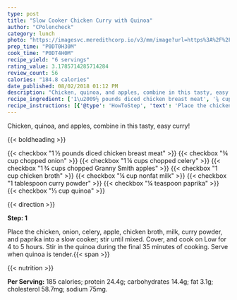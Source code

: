 ```yaml
---
type: post
title: "Slow Cooker Chicken Curry with Quinoa"
author: "CPolencheck"
category: lunch
photo: "https://imagesvc.meredithcorp.io/v3/mm/image?url=https%3A%2F%2Fimages.media-allrecipes.com%2Fuserphotos%2F1108437.jpg"
prep_time: "P0DT0H30M"
cook_time: "P0DT4H0M"
recipe_yield: "6 servings"
rating_value: 3.1785714285714284
review_count: 56
calories: "184.8 calories"
date_published: 08/02/2018 01:12 PM
description: "Chicken, quinoa, and apples, combine in this tasty, easy curry!"
recipe_ingredient: ['1\u2009½ pounds diced chicken breast meat', '¾ cup chopped onion', '1\u2009¼ cups chopped celery', '1\u2009¾ cups chopped Granny Smith apples', '1 cup chicken broth', '¼ cup nonfat milk', '1 tablespoon curry powder', '¼ teaspoon paprika', '⅓ cup quinoa']
recipe_instructions: [{'@type': 'HowToStep', 'text': 'Place the chicken, onion, celery, apple, chicken broth, milk, curry powder, and paprika into a slow cooker; stir until mixed. Cover, and cook on Low for 4 to 5 hours. Stir in the quinoa during the final 35 minutes of cooking. Serve when quinoa is tender.\n'}]
---
```


Chicken, quinoa, and apples, combine in this tasty, easy curry! 

{{< boldheading >}}

{{< checkbox "1 ½ pounds diced chicken breast meat" >}}
{{< checkbox "¾ cup chopped onion" >}}
{{< checkbox "1 ¼ cups chopped celery" >}}
{{< checkbox "1 ¾ cups chopped Granny Smith apples" >}}
{{< checkbox "1 cup chicken broth" >}}
{{< checkbox "¼ cup nonfat milk" >}}
{{< checkbox "1 tablespoon curry powder" >}}
{{< checkbox "¼ teaspoon paprika" >}}
{{< checkbox "⅓ cup quinoa" >}}


{{< direction >}}

**Step: 1**

Place the chicken, onion, celery, apple, chicken broth, milk, curry powder, and paprika into a slow cooker; stir until mixed. Cover, and cook on Low for 4 to 5 hours. Stir in the quinoa during the final 35 minutes of cooking. Serve when quinoa is tender.{{< span >}}

{{< nutrition >}}

**Per Serving:** 185 calories; protein 24.4g; carbohydrates 14.4g; fat 3.1g; cholesterol 58.7mg; sodium 75mg.